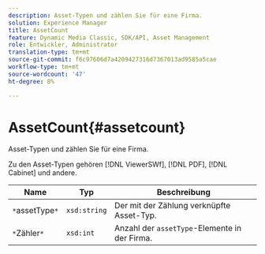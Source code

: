 ```yaml
---
description: Asset-Typen und zählen Sie für eine Firma.
solution: Experience Manager
title: AssetCount
feature: Dynamic Media Classic, SDK/API, Asset Management
role: Entwickler, Administrator
translation-type: tm+mt
source-git-commit: f6c97606d7a4209427316d7367013ad9585a5cae
workflow-type: tm+mt
source-wordcount: '47'
ht-degree: 8%

---
```



# AssetCount{#assetcount}

Asset-Typen und zählen Sie für eine Firma.

Zu den Asset-Typen gehören [!DNL ViewerSWf], [!DNL PDF], [!DNL Cabinet] und andere.

| Name | Typ | Beschreibung |
|---|---|---|
| `*`assetType`*` | `xsd:string` | Der mit der Zählung verknüpfte Asset-Typ. |
| `*`Zähler`*` | `xsd:int` | Anzahl der `assetType`-Elemente in der Firma. |

